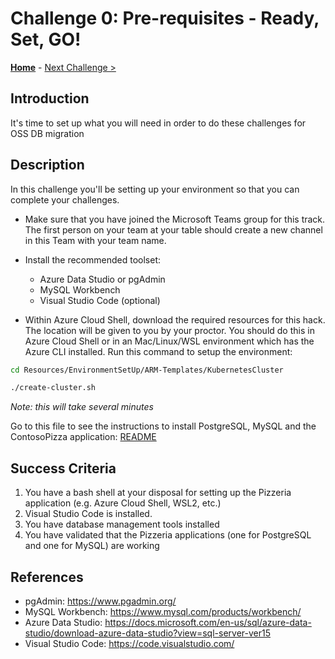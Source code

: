 # Challenge 0: Pre-requisites - Ready, Set, GO!

**[Home](../README.md)** - [Next Challenge >](./01-assessment.md)

## Introduction

It's time to set up what you will need in order to do these challenges for OSS DB migration

## Description

In this challenge you'll be setting up your environment so that you can complete your challenges.

- Make sure that you have joined the Microsoft Teams group for this track. The first person on your team at your table should create a new channel in this Team with your team name.

- Install the recommended toolset:
    - Azure Data Studio or pgAdmin
    - MySQL Workbench
    - Visual Studio Code (optional)

- Within Azure Cloud Shell, download the required resources for this hack. The location will be given to you by your proctor. You should do this in Azure Cloud Shell or in an Mac/Linux/WSL environment which has the Azure CLI installed. Run this command to setup the environment:

```bash
cd Resources/EnvironmentSetUp/ARM-Templates/KubernetesCluster

./create-cluster.sh

```

*Note: this will take several minutes*

Go to this file to see the instructions to install PostgreSQL, MySQL and the ContosoPizza application: [README](Resources/EnvironmentSetUp/HelmCharts/README.md)


## Success Criteria

1. You have a bash shell at your disposal for setting up the Pizzeria application (e.g. Azure Cloud Shell, WSL2, etc.)
1. Visual Studio Code is installed.
1. You have database management tools installed
1. You have validated that the Pizzeria applications (one for PostgreSQL and one for MySQL) are working

## References

* pgAdmin: https://www.pgadmin.org/
* MySQL Workbench: https://www.mysql.com/products/workbench/
* Azure Data Studio: https://docs.microsoft.com/en-us/sql/azure-data-studio/download-azure-data-studio?view=sql-server-ver15
* Visual Studio Code: https://code.visualstudio.com/


